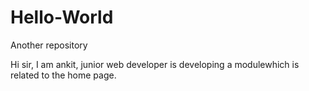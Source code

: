 # Hello-World
Another repository

Hi sir,
I am ankit, junior web developer is developing a modulewhich is related to the home page.
